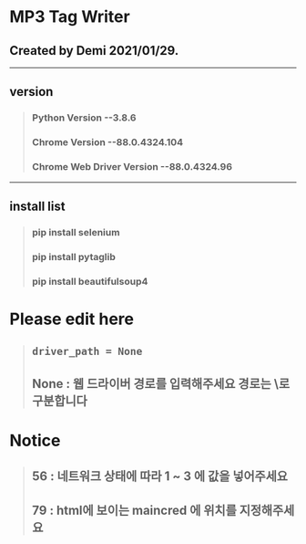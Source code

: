 # MP3 Tag Writer

##  Created by Demi 2021/01/29.
***


## version
> ### Python Version --3.8.6
> ### Chrome Version --88.0.4324.104
> ### Chrome Web Driver Version --88.0.4324.96
***

## install list
> ### pip install selenium
> ### pip install pytaglib
> ### pip install beautifulsoup4

# Please edit here
> ## ``` driver_path = None ``` 
> ## None : 웹 드라이버 경로를 입력해주세요 경로는 \\로 구분합니다

# Notice
> ## 56 : 네트워크 상태에 따라 1 ~ 3 에 값을 넣어주세요
> ## 79 : html에 보이는 maincred 에 위치를 지정해주세요
